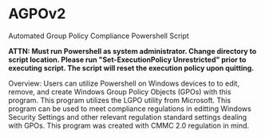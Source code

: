 # AGPOv2
  Automated Group Policy Compliance Powershell Script

**ATTN: Must run Powershell as system administrator. Change directory to script location. Please run "Set-ExecutionPolicy Unrestricted" prior to executing script. The script will reset the execution policy upon quitting.**

Overview: Users can utilize Powershell on Windows devices to to edit, remove, and create Windows Group Policy Objects (GPOs) with this program. This program utilizes the LGPO utility from Microsoft. This program can be used to meet compliance regulations in editting Windows Security Settings and other relevant regulation standard settings dealing with GPOs. This program was created with CMMC 2.0 regulation in mind.
